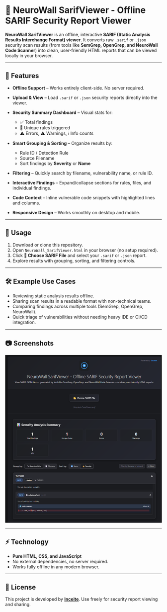 # 🧩 NeuroWall SarifViewer - Offline SARIF Security Report Viewer

**NeuroWall SarifViewer** is an offline, interactive **SARIF (Static Analysis Results Interchange Format) viewer**. It converts raw `.sarif` or `.json` security scan results (from tools like **SemGrep, OpenGrep, and NeuroWall Code Scanner**) into clean, user-friendly HTML reports that can be viewed locally in your browser.

---

## 🚀 Features

* **Offline Support** – Works entirely client-side. No server required.
* **Upload & View** – Load `.sarif` or `.json` security reports directly into the viewer.
* **Security Summary Dashboard** – Visual stats for:

  * ✅ Total findings
  * 🔧 Unique rules triggered
  * ⚠️ Errors, ⚠️ Warnings, ℹ️ Info counts
* **Smart Grouping & Sorting** – Organize results by:

  * Rule ID / Detection Rule
  * Source Filename
  * Sort findings by **Severity** or **Name**
* **Filtering** – Quickly search by filename, vulnerability name, or rule ID.
* **Interactive Findings** – Expand/collapse sections for rules, files, and individual findings.
* **Code Context** – Inline vulnerable code snippets with highlighted lines and columns.
* **Responsive Design** – Works smoothly on desktop and mobile.

---

## 📂 Usage

1. Download or clone this repository.
2. Open `NeuroWall_SarifViewer.html` in your browser (no setup required).
3. Click **📁 Choose SARIF File** and select your `.sarif` or `.json` report.
4. Explore results with grouping, sorting, and filtering controls.

---

## 🛠 Example Use Cases

* Reviewing static analysis results offline.
* Sharing scan results in a readable format with non-technical teams.
* Comparing findings across multiple tools (SemGrep, OpenGrep, NeuroWall).
* Quick triage of vulnerabilities without needing heavy IDE or CI/CD integration.

---

## 📷 Screenshots

![Screenshot](NeuroWall-SarifViewer-Screenshot.png)

---

## ⚡ Technology

* **Pure HTML, CSS, and JavaScript**
* No external dependencies, no server required.
* Works fully offline in any modern browser.

---

## 📜 License

This project is developed by **[Inceite](https://inceite.com)**.
Use freely for security report viewing and sharing.
